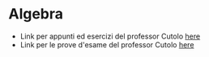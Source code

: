 # Algebra
- Link per appunti ed esercizi del professor Cutolo [here](http://www.dma.unina.it/cutolo/didattica/AlgInfo/appuntinfo.php)
- Link per le prove d'esame del professor Cutolo [here](http://www.dma.unina.it/cutolo/didattica/AlgInfo/compiti/compiti.php)
